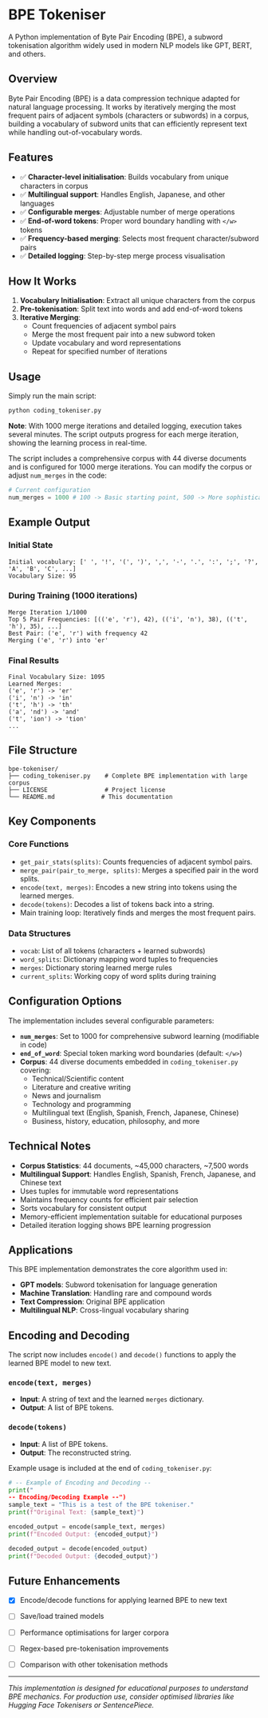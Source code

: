 # BPE Tokeniser

A Python implementation of Byte Pair Encoding (BPE), a subword tokenisation algorithm widely used in modern NLP models like GPT, BERT, and others.

## Overview

Byte Pair Encoding (BPE) is a data compression technique adapted for natural language processing. It works by iteratively merging the most frequent pairs of adjacent symbols (characters or subwords) in a corpus, building a vocabulary of subword units that can efficiently represent text while handling out-of-vocabulary words.

## Features

- ✅ **Character-level initialisation**: Builds vocabulary from unique characters in corpus
- ✅ **Multilingual support**: Handles English, Japanese, and other languages
- ✅ **Configurable merges**: Adjustable number of merge operations
- ✅ **End-of-word tokens**: Proper word boundary handling with `</w>` tokens
- ✅ **Frequency-based merging**: Selects most frequent character/subword pairs
- ✅ **Detailed logging**: Step-by-step merge process visualisation

## How It Works

1. **Vocabulary Initialisation**: Extract all unique characters from the corpus
2. **Pre-tokenisation**: Split text into words and add end-of-word tokens
3. **Iterative Merging**: 
   - Count frequencies of adjacent symbol pairs
   - Merge the most frequent pair into a new subword token
   - Update vocabulary and word representations
   - Repeat for specified number of iterations

## Usage

Simply run the main script:

```bash
python coding_tokeniser.py
```

**Note**: With 1000 merge iterations and detailed logging, execution takes several minutes. The script outputs progress for each merge iteration, showing the learning process in real-time.

The script includes a comprehensive corpus with 44 diverse documents and is configured for 1000 merge iterations. You can modify the corpus or adjust `num_merges` in the code:

```python
# Current configuration
num_merges = 1000 # 100 -> Basic starting point, 500 -> More sophisticated vocab, 1000 -> Rich subword representation
```

## Example Output

### Initial State
```
Initial vocabulary: [' ', '!', '(', ')', ',', '-', '.', ':', ';', '?', 'A', 'B', 'C', ...]
Vocabulary Size: 95
```

### During Training (1000 iterations)
```
Merge Iteration 1/1000
Top 5 Pair Frequencies: [(('e', 'r'), 42), (('i', 'n'), 38), (('t', 'h'), 35), ...]
Best Pair: ('e', 'r') with frequency 42
Merging ('e', 'r') into 'er'
```

### Final Results
```
Final Vocabulary Size: 1095
Learned Merges:
('e', 'r') -> 'er'
('i', 'n') -> 'in'
('t', 'h') -> 'th'
('a', 'nd') -> 'and'
('t', 'ion') -> 'tion'
...
```

## File Structure

```
bpe-tokeniser/
├── coding_tokeniser.py    # Complete BPE implementation with large corpus
├── LICENSE                # Project license
└── README.md             # This documentation
```

## Key Components

### Core Functions

- `get_pair_stats(splits)`: Counts frequencies of adjacent symbol pairs.
- `merge_pair(pair_to_merge, splits)`: Merges a specified pair in the word splits.
- `encode(text, merges)`: Encodes a new string into tokens using the learned merges.
- `decode(tokens)`: Decodes a list of tokens back into a string.
- Main training loop: Iteratively finds and merges the most frequent pairs.

### Data Structures

- `vocab`: List of all tokens (characters + learned subwords)
- `word_splits`: Dictionary mapping word tuples to frequencies
- `merges`: Dictionary storing learned merge rules
- `current_splits`: Working copy of word splits during training

## Configuration Options

The implementation includes several configurable parameters:

- **`num_merges`**: Set to 1000 for comprehensive subword learning (modifiable in code)
- **`end_of_word`**: Special token marking word boundaries (default: `</w>`)
- **Corpus**: 44 diverse documents embedded in `coding_tokeniser.py` covering:
  - Technical/Scientific content
  - Literature and creative writing  
  - News and journalism
  - Technology and programming
  - Multilingual text (English, Spanish, French, Japanese, Chinese)
  - Business, history, education, philosophy, and more

## Technical Notes

- **Corpus Statistics**: 44 documents, ~45,000 characters, ~7,500 words
- **Multilingual Support**: Handles English, Spanish, French, Japanese, and Chinese text
- Uses tuples for immutable word representations
- Maintains frequency counts for efficient pair selection  
- Sorts vocabulary for consistent output
- Memory-efficient implementation suitable for educational purposes
- Detailed iteration logging shows BPE learning progression

## Applications

This BPE implementation demonstrates the core algorithm used in:
- **GPT models**: Subword tokenisation for language generation
- **Machine Translation**: Handling rare and compound words
- **Text Compression**: Original BPE application
- **Multilingual NLP**: Cross-lingual vocabulary sharing

## Encoding and Decoding

The script now includes `encode()` and `decode()` functions to apply the learned BPE model to new text.

### `encode(text, merges)`
- **Input**: A string of text and the learned `merges` dictionary.
- **Output**: A list of BPE tokens.

### `decode(tokens)`
- **Input**: A list of BPE tokens.
- **Output**: The reconstructed string.

Example usage is included at the end of `coding_tokeniser.py`:
```python
# -- Example of Encoding and Decoding --
print("
-- Encoding/Decoding Example --")
sample_text = "This is a test of the BPE tokeniser."
print(f"Original Text: {sample_text}")

encoded_output = encode(sample_text, merges)
print(f"Encoded Output: {encoded_output}")

decoded_output = decode(encoded_output)
print(f"Decoded Output: {decoded_output}")
```

## Future Enhancements

- [x] Encode/decode functions for applying learned BPE to new text
- [ ] Save/load trained models
- [ ] Performance optimisations for larger corpora
- [ ] Regex-based pre-tokenisation improvements
- [ ] Comparison with other tokenisation methods


---

*This implementation is designed for educational purposes to understand BPE mechanics. For production use, consider optimised libraries like Hugging Face Tokenisers or SentencePiece.*